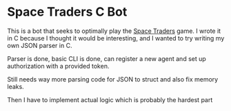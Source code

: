# Space Traders C Bot

This is a bot that seeks to optimally play the [Space Traders](https://spacetraders.io/) game. I wrote it in C because I thought it would be interesting, and I wanted to try writing my own JSON parser in C.

Parser is done, basic CLI is done, can register a new agent and set up authorization with a provided token. 

Still needs way more parsing code for JSON to struct and also fix memory leaks.

Then I have to implement actual logic which is probably the hardest part
